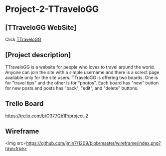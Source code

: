 # Project-2-TTraveloGG

## [TTraveloGG WebSite]

Click <a href=https://thawing-mesa-70262.herokuapp.com/>TTraveloGG</a>


## [Project description]

TTraveloGG is a website for people who loves to travel around the world. Anyone can join the site with a simple username and there is a screct page available only for the site users. TTraveloGG is offering two boards. One is for "travel tips" and the other is for "photos". Each board has "new" button for new posts and posts has "back", "edit", and "delete" buttons.

## Trello Board
https://trello.com/b/O377Qb1P/project-2

## Wireframe

<img src=https://github.com/jmin7/1209/blob/master/wireframe/index.png?raw=true>
